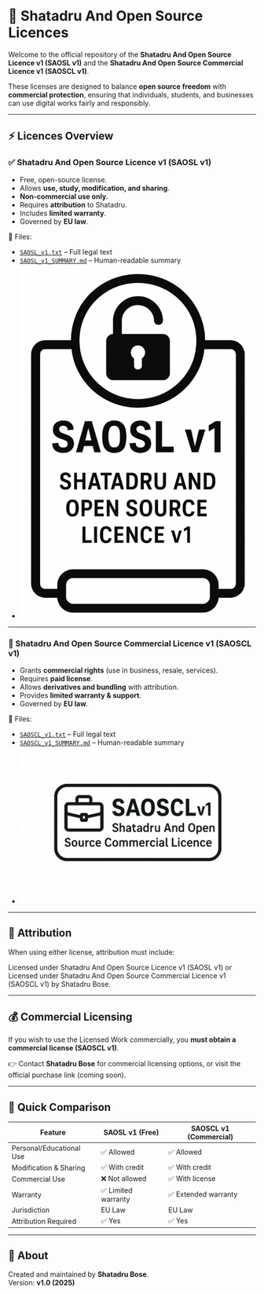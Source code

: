 # 📜 Shatadru And Open Source Licences

Welcome to the official repository of the **Shatadru And Open Source Licence v1 (SAOSL v1)** and the **Shatadru And Open Source Commercial Licence v1 (SAOSCL v1)**.  

These licenses are designed to balance **open source freedom** with **commercial protection**, ensuring that individuals, students, and businesses can use digital works fairly and responsibly.  

---

## ⚡ Licences Overview

### ✅ Shatadru And Open Source Licence v1 (SAOSL v1)
- Free, open-source license.  
- Allows **use, study, modification, and sharing**.  
- **Non-commercial use only.**  
- Requires **attribution** to Shatadru.  
- Includes **limited warranty**.  
- Governed by **EU law**.  

📂 Files:  
- [`SAOSL_v1.txt`](./SAOSL_v1.txt) – Full legal text  
- [`SAOSL_v1_SUMMARY.md`](./SAOSL_v1_SUMMARY.md) – Human-readable summary  
- ![SAOSL Badge](./SAOSL_v1_BADGE.png)  

---

### 💼 Shatadru And Open Source Commercial Licence v1 (SAOSCL v1)
- Grants **commercial rights** (use in business, resale, services).  
- Requires **paid license**.  
- Allows **derivatives and bundling** with attribution.  
- Provides **limited warranty & support**.  
- Governed by **EU law**.  

📂 Files:  
- [`SAOSCL_v1.txt`](./SAOSCL_v1.txt) – Full legal text  
- [`SAOSCL_v1_SUMMARY.md`](./SAOSCL_v1_SUMMARY.md) – Human-readable summary  
- ![SAOSCL Badge](./SAOSCL_v1_BADGE.png)  

---

## 📝 Attribution
When using either license, attribution must include:

Licensed under Shatadru And Open Source Licence v1 (SAOSL v1)
or
Licensed under Shatadru And Open Source Commercial Licence v1 (SAOSCL v1)
by Shatadru Bose.

---

## 💰 Commercial Licensing
If you wish to use the Licensed Work commercially, you **must obtain a commercial license (SAOSCL v1)**.  

👉 Contact **Shatadru Bose** for commercial licensing options, or visit the official purchase link (coming soon).  

---

## 📌 Quick Comparison

| Feature                        | SAOSL v1 (Free)       | SAOSCL v1 (Commercial) |
|--------------------------------|-----------------------|-------------------------|
| Personal/Educational Use       | ✅ Allowed            | ✅ Allowed              |
| Modification & Sharing         | ✅ With credit        | ✅ With credit          |
| Commercial Use                 | ❌ Not allowed        | ✅ With license         |
| Warranty                       | ✅ Limited warranty   | ✅ Extended warranty    |
| Jurisdiction                   | EU Law               | EU Law                  |
| Attribution Required           | ✅ Yes               | ✅ Yes                 |

---

## 🚀 About
Created and maintained by **Shatadru Bose**.  
Version: **v1.0 (2025)**  
